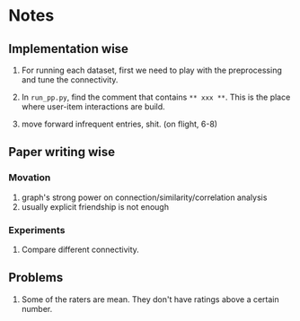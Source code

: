 # Notes

## Implementation wise
1. For running each dataset, first we need to play with the preprocessing and tune the connectivity. 
2. In `run_pp.py`, find the comment that contains `** xxx **`. This is the place where user-item interactions are build.

3. move forward infrequent entries, shit. (on flight, 6-8)


## Paper writing wise

### Movation
1. graph's strong power on connection/similarity/correlation analysis
2. usually explicit friendship is not enough

### Experiments
1. Compare different connectivity.

## Problems
1. Some of the raters are mean. They don't have ratings above a certain number.

